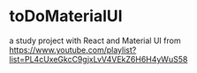 # toDoMaterialUI

a study project with React and Material UI from https://www.youtube.com/playlist?list=PL4cUxeGkcC9gjxLvV4VEkZ6H6H4yWuS58
